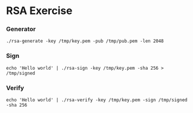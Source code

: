 # RSA Exercise

### Generator

```golang
./rsa-generate -key /tmp/key.pem -pub /tmp/pub.pem -len 2048
```

### Sign

```golang
echo 'Hello world' | ./rsa-sign -key /tmp/key.pem -sha 256 > /tmp/signed
```

### Verify

```golang
echo 'Hello world' | ./rsa-verify -key /tmp/key.pem -sign /tmp/signed -sha 256 
```
